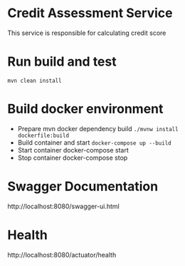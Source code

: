 # Credit Assessment Service
This service is responsible for calculating credit score

# Run build and test
``mvn clean install``

# Build docker environment
- Prepare mvn docker dependency build ``./mvnw install dockerfile:build``
- Build container and start ``docker-compose up --build``
- Start container docker-compose start
- Stop container docker-compose stop 

# Swagger Documentation
http://localhost:8080/swagger-ui.html

# Health
http://localhost:8080/actuator/health